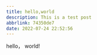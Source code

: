 ```yaml
---
title: hello,world
description: This is a test post
abbrlink: 74350de7
date: 2022-07-24 22:52:56
---
```


hello， world!
